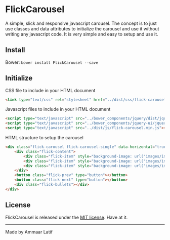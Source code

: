 # FlickCarousel
A simple, slick and responsive javascript carousel. The concept is to just use classes and data attributes to initialize the carousel and use it without writing any javascript code. It is very simple and easy to setup and use it.
## Install
Bower: `bower install FlickCarousel --save`
## Initialize
CSS file to include in your HTML document
``` html
<link type="text/css" rel="stylesheet" href="../dist/css/flick-carousel.min.css" />
```
Javascript files to include in your HTML document
``` html
<script type="text/javascript" src="../bower_components/jquery/dist/jquery.min.js"></script>
<script type="text/javascript" src="../bower_components/jquery-ui/jquery-ui.min.js"></script>
<script type="text/javascript" src="../dist/js/flick-carousel.min.js"></script>
```
HTML structure to setup the carousel
``` html
<div class="flick-carousel flick-carousel-single" data-horizontal="true" data-auto="true" data-easing="easeOutExpo">
    <div class="flick-content">
        <div class="flick-item" style="background-image: url('images/img1.jpg');"></div>
        <div class="flick-item" style="background-image: url('images/img2.jpg');"></div>
        <div class="flick-item" style="background-image: url('images/img3.jpg');"></div>
    </div>
    <button class="flick-prev" type="button"></button>
    <button class="flick-next" type="button"></button>
    <div class="flick-bullets"></div>
</div>
```
## License
FlickCarousel is released under the [MIT license](http://desandro.mit-license.org). Have at it.
* * *
Made by Ammaar Latif
